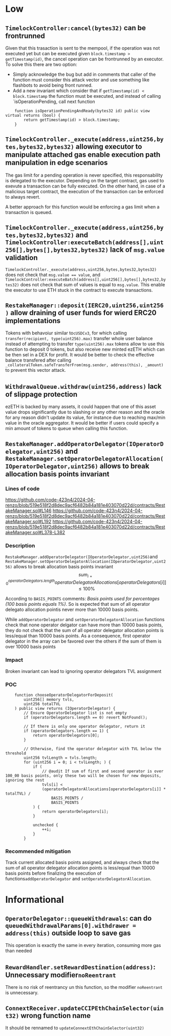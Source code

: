 # Low
## `TimelockController:cancel(bytes32)` can be frontrunned
Given that this trasaction is sent to the mempool, if the operation was not executed yet but can be executed given `block.timestamp > getTimestamp(id)`, the cancel operation can be frontrunned by an executor. To solve this there are two option:
* Simply acknowledge the bug but add in comments that caller of the function must consider this attack vector and use something like flashbots to avoid being front runned.
* Add a new invariant which consider that if `getTimestamp(id) < block.timestamp` the function must be executed, and instead of calling `isOperationPending, call next function

```solidity
    function isOperationPendingAndReady(bytes32 id) public view virtual returns (bool) {
        return getTimestamp(id) > block.timestamp;
    }
```

## `TimelockController._execute(address,uint256,bytes,bytes32,bytes32)` allowing executor to manipulate attached gas enable execution path manipulation in edge scenarios
The gas limit for a pending operation is never specified, this responsability is delegated to the executor. Depending on the target contract, gas used to exevute a transaction can be fully executed. On the other hand, in case of a malicious target contract, the execution of the transaction can be enforced to always revert.

A better approach for this function would be enforcing a gas limit when a transaction is queued.



## `TimelockController._execute(address,uint256,bytes,bytes32,bytes32)` and `TimelockController:executeBatch(address[],uint256[],bytes[],bytes32,bytes32)` lack of `msg.value` validation
`TimelockController._execute(address,uint256,bytes,bytes32,bytes32)` does not check that `msg.value == value`, and `TimelockController:executeBatch(address[],uint256[],bytes[],bytes32,bytes32)` does not check that sum of values is equal to `msg.value`. This enable the executor to use ETH stuck in the contract to execute transactions.

## `RestakeManager::deposit(IERC20,uint256,uint256)` allow draining of user funds for wierd ERC20 implementations

Tokens with behavoiur similar to`cUSDCv3`, for which calling `transfer(recipient, type(uint256).max)` transfer whole user balance instead of attempting to transfer `type(uint256).max` tokens allow to use this function to deposit 0 tokens, but also receive new minted ezETH which can be then  sel in a DEX for profit. It would be better to check the effective balance transfered after calling `_collateralToken.safeTransferFrom(msg.sender, address(this), _amount)` to prevent this vector attack.

## `WithdrawalQueue.withdraw(uint256,address)` lack of slippage protection
ezETH is backed by many assets, it could happen that one of this asset value drops significantly due to slashing or any other reason and the oracle for any reason didn't update its value, for instance due to reaching max/min value in the oracle aggregator. It would be better if users could specify a min amount of tokens to queue when calling this function.

## `RestakeManager.addOperatorDelegator(IOperatorDelegator,uint256)` and `RestakeManager.setOperatorDelegatorAllocation(IOperatorDelegator,uint256)` allows to break allocation basis points invariant
### Lines of code
https://github.com/code-423n4/2024-04-renzo/blob/519e518f2d8dec9acf6482b84a181e403070d22d/contracts/RestakeManager.sol#L146
https://github.com/code-423n4/2024-04-renzo/blob/519e518f2d8dec9acf6482b84a181e403070d22d/contracts/RestakeManager.sol#L192
https://github.com/code-423n4/2024-04-renzo/blob/519e518f2d8dec9acf6482b84a181e403070d22d/contracts/RestakeManager.sol#L378-L382

### Description
`RestakeManager.addOperatorDelegator(IOperatorDelegator,uint256)`and `RestakeManager.setOperatorDelegatorAllocation(IOperatorDelegator,uint256)` allows to break allocation basis points invariant
$$sum_{i = 0}^{operatorDelegators.length} operatorDelegatorAllocations[operatorDelegators[i]] \leq 100 \%$$

According to `BASIS_POINTS` comments: *Basis points used for percentages (100 basis points equals 1%)*. So is expected that sum of all operator delegato allocation pointis never more than 10000 basis points.

While `addOperatorDelegator` and `setOperatorDelegatorAllocation` functions check that none operator delgator can have more than 10000 basis points, they do not check that the sum of all operator delegator allocation points is less/equal than 10000 basis points. As a consequence, first operator delegator in the array can be favored over the others if the sum of them is over 10000 basis points

### Impact
Broken invariant can lead to ignoring operator delegators TVL assignment

### POC
```solidity
    function chooseOperatorDelegatorForDeposit(
        uint256[] memory tvls,
        uint256 totalTVL
    ) public view returns (IOperatorDelegator) {
        // Ensure OperatorDelegator list is not empty
        if (operatorDelegators.length == 0) revert NotFound();

        // If there is only one operator delegator, return it
        if (operatorDelegators.length == 1) {
            return operatorDelegators[0];
        }

        // Otherwise, find the operator delegator with TVL below the threshold
        uint256 tvlLength = tvls.length;
        for (uint256 i = 0; i < tvlLength; ) {
            if (
                // @audit If sum of first and second operator is over 100_00 basis points, only these two will be chosen for new deposits, ignoring the rest
                tvls[i] <
                (operatorDelegatorAllocations[operatorDelegators[i]] * totalTVL) /
                    BASIS_POINTS /
                    BASIS_POINTS
            ) {
                return operatorDelegators[i];
            }

            unchecked {
                ++i;
            }
        }
```

### Recommended mitigation
Track current allocated basis points assigned, and always check that the sum of all operator delegator allocation points is less/equal than 10000 basis points before finalizing the execution of functions`addOperatorDelegator` and `setOperatorDelegatorAllocation`.

# Informational
## `OperatorDelegator::queueWithdrawals`: can do `queuedWithdrawalParams[0].withdrawer = address(this)` outside loop to save gas
This operation is exactly the same in every iteration, consuming more gas than needed

## `RewardHandler.setRewardDestination(address)`: Unnecessary modifier`noReentrant`
There is no risk of reentrancy un this function, so the modifier `noReentrant` is unnecessary.

## `ConnextReceiver.updateCCIPEthChainSelector(uint32)` wrong function name
It should be rennamed to `updateConnextEthChainSelector(uint32)`
